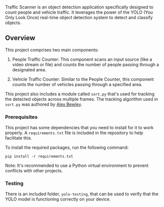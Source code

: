 Traffic Scanner is an object detection application specifically designed to count people and vehicle traffic. It leverages the power of the YOLO (You Only Look Once) real-time object detection system to detect and classify objects.

## Overview

This project comprises two main components:

1. People Traffic Counter: This component scans an input source (like a video stream or file) and counts the number of people passing through a designated area.

2. Vehicle Traffic Counter: Similar to the People Counter, this component counts the number of vehicles passing through a specified area.

This project also includes a module called `sort.py` that's used for tracking the detected objects across multiple frames. The tracking algorithm used in `sort.py` was authored by [Alex Bewley](https://github.com/abewley).


### Prerequisites

This project has some dependencies that you need to install for it to work properly. A `requirements.txt` file is included in the repository to help facilitate this.

To install the required packages, run the following command:

`pip install -r requirements.txt`

Note: It's recommended to use a Python virtual environment to prevent conflicts with other projects.


### Testing

There is an included folder, `yolo-testing`, that can be used to verify that the YOLO model is functioning correctly on your device. 
